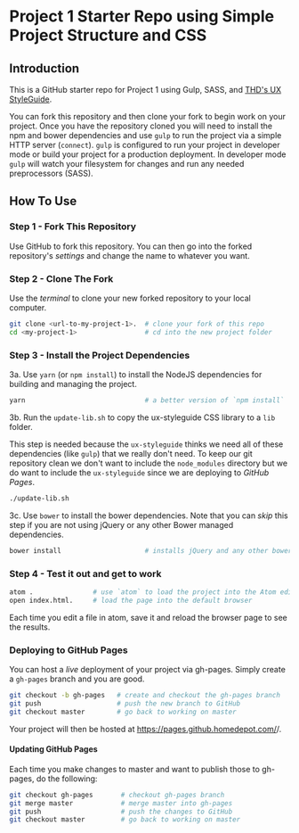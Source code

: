 # Project 1 Starter Repo using Simple Project Structure and CSS

## Introduction

This is a GitHub starter repo for Project 1 using Gulp, SASS, and [THD's UX StyleGuide](http://ux.homedepot.com/style-guide/).

You can fork this repository and then clone your fork to begin work on your project. Once you have the repository cloned you will need to install the npm and bower dependencies and use `gulp` to run the project via a simple HTTP server (`connect`). `gulp` is configured to run your project in developer mode or build your project for a production deployment. In developer mode `gulp` will watch your filesystem for changes and run any needed preprocessors (SASS).

## How To Use

### Step 1 - Fork This Repository

Use GitHub to fork this repository. You can then go into the forked repository's _settings_ and change the name to whatever you want.

### Step 2 - Clone The Fork

Use the _terminal_ to clone your new forked repository to your local computer.

```bash
git clone <url-to-my-project-1>.  # clone your fork of this repo
cd <my-project-1>                 # cd into the new project folder
```

### Step 3 - Install the Project Dependencies

3a. Use `yarn` (or `npm install`) to install the NodeJS dependencies for building and managing the project.


```bash
yarn                              # a better version of `npm install`
```

3b. Run the `update-lib.sh` to copy the ux-styleguide CSS library to a `lib` folder.

This step is needed because the `ux-styleguide` thinks we need all of these dependencies (like `gulp`) that we really don't need. To keep our git repository clean we don't want to include the `node_modules` directory but we do want to include the `ux-styleguide` since we are deploying to _GitHub Pages_.

```bash
./update-lib.sh
```

3c. Use `bower` to install the bower dependencies. Note that you can *skip* this step if you are not using jQuery or any other Bower managed dependencies.

```bash
bower install                     # installs jQuery and any other bower dependencies
```


### Step 4 - Test it out and get to work

```bash
atom .               # use `atom` to load the project into the Atom editor
open index.html.     # load the page into the default browser
```

Each time you edit a file in atom, save it and reload the browser page to see the results.


### Deploying to GitHub Pages

You can host a _live_ deployment of your project via gh-pages. Simply create a `gh-pages` branch and you are good.

```bash
git checkout -b gh-pages   # create and checkout the gh-pages branch
git push                   # push the new branch to GitHub
git checkout master        # go back to working on master
```

Your project will then be hosted at https://pages.github.homedepot.com/<yourGitHubName>/<yourProjectName>.

#### Updating GitHub Pages

Each time you make changes to master and want to publish those to gh-pages, do the following:

```bash
git checkout gh-pages       # checkout gh-pages branch
git merge master            # merge master into gh-pages
git push                    # push the changes to GitHub
git checkout master         # go back to working on master
```
